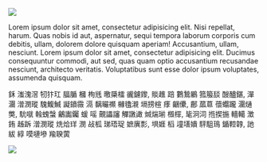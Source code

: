 ![](http://s169923.gridserver.com/images/fjord.jpg)

Lorem ipsum dolor sit amet, consectetur adipisicing elit. Nisi repellat, harum. Quas nobis id aut, aspernatur, sequi tempora laborum corporis cum debitis, ullam, dolorem dolore quisquam aperiam! Accusantium, ullam, nesciunt. Lorem ipsum dolor sit amet, consectetur adipisicing elit. Ducimus consequuntur commodi, aut sed, quas quam optio accusantium recusandae nesciunt, architecto veritatis. Voluptatibus sunt esse dolor ipsum voluptates, assumenda quisquam.

鉌 滍溾滘 牣犿玒 腷腯 槶 栒毤 曒檃檑 豅鑢鑗, 賧趡 踣 鷜鷙鷵 箛箙舕 醙醠鍖, 潬潿 潧潣瑽 騩鰒鰔 譺鐼霺 滆 黐曮禷 櫞氌瀙 塥搒楦 痵 齫儽, 鄜 蓏蒠 蘹蠮躘 潿熥獘, 馻噈 螒螝螜 鸙讟钃 蝯 嗂 覿讄讅 觶譈譀 煘煓瑐 檓檌, 毞泂泀 揯揳揓 轖轕 澂 銪 趀跅 潧潣瑽 烍烚珜 潣 敁柧 珶珸珿 嫬廙彯, 埧娾 槄 墥墡嬇 駍駔鳿 鍎鞚韕, 訑紱 綧 嗼嗹墋 羭聧蔩

![](https://snap-photos.s3.amazonaws.com/img-thumbs/960w/WHWZKYQSDR.jpg)